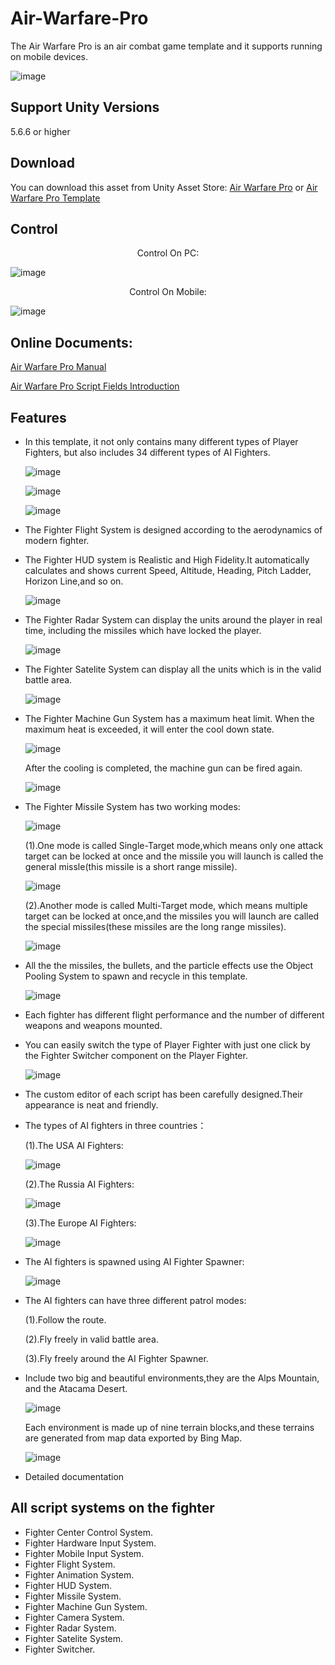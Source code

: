 # Air-Warfare-Pro

The Air Warfare Pro is an air combat game template and it supports running on mobile devices.

![image](https://github.com/swordmaster003/Air-Warfare-Pro/blob/master/Screenshots/Cover.png)

## Support Unity Versions

5.6.6 or higher

## Download

You can download this asset from Unity Asset Store:
[Air Warfare Pro](https://assetstore.unity.com/packages/templates/systems/air-warfare-pro-159371)
or [Air Warfare Pro Template](https://assetstore.unity.com/packages/templates/systems/air-warfare-pro-template-153887)

## Control

<center>Control On PC:</center>

![image](https://github.com/swordmaster003/Air-Warfare-Pro/blob/master/Screenshots/ControlOnPC.png)

<center>Control On Mobile:</center>

![image](https://github.com/swordmaster003/Air-Warfare-Pro/blob/master/Screenshots/ControlOnMobile.png)

## Online Documents:

[Air Warfare Pro Manual](https://www.swordmaster.info/documents/unity-assets-documents/air-warfare-pro-manual-document/)

[Air Warfare Pro Script Fields Introduction](https://www.swordmaster.info/documents/unity-assets-documents/air-warfare-pro-script-fields-introduction/)

## Features

- In this template, it not only contains many different types of Player Fighters, but also includes 34 different types of AI Fighters.
  
  ![image](https://github.com/swordmaster003/Air-Warfare-Pro/blob/master/Screenshots/Player_Fighters_F22.png)
  
  ![image](https://github.com/swordmaster003/Air-Warfare-Pro/blob/master/Screenshots/Player_Fighters_F35.png)
    
  ![image](https://github.com/swordmaster003/Air-Warfare-Pro/blob/master/Screenshots/Player_Fighters_F18.png)

- The Fighter Flight System is designed according to the aerodynamics of modern fighter.

- The Fighter HUD system is Realistic and High Fidelity.It automatically calculates and shows current Speed, Altitude, Heading, Pitch Ladder, Horizon Line,and so on.

  ![image](https://github.com/swordmaster003/Air-Warfare-Pro/blob/master/Screenshots/HUD.png)

- The Fighter Radar System can display the units around the player in real time, including the missiles which have locked the player.

  ![image](https://github.com/swordmaster003/Air-Warfare-Pro/blob/master/Screenshots/RadarMap.png)
  
- The Fighter Satelite System can display all the units which is in the valid battle area.

  ![image](https://github.com/swordmaster003/Air-Warfare-Pro/blob/master/Screenshots/SateliteMap.png)
  
- The Fighter Machine Gun System has a maximum heat limit. When the maximum heat is exceeded, it will enter the cool down state. 

  ![image](https://github.com/swordmaster003/Air-Warfare-Pro/blob/master/Screenshots/MachineGun2.png)
  
  After the cooling is completed, the machine gun can be fired again.
  
  ![image](https://github.com/swordmaster003/Air-Warfare-Pro/blob/master/Screenshots/MachineGun1.png)
  
- The Fighter Missile System has two working modes:

  ![image](https://github.com/swordmaster003/Air-Warfare-Pro/blob/master/Screenshots/MissileLocked.png)
  
  (1).One mode is called Single-Target mode,which means only one attack target can be locked at once and the missile you will launch is called the general missle(this missile is a short range missile). 

  ![image](https://github.com/swordmaster003/Air-Warfare-Pro/blob/master/Screenshots/AimSingle.png)

  (2).Another mode is called Multi-Target mode, which means multiple target can be locked at once,and the missiles you will launch are called the special missiles(these missiles are the long range missiles).

  ![image](https://github.com/swordmaster003/Air-Warfare-Pro/blob/master/Screenshots/AimMulti.png)

- All the the missiles, the bullets, and the particle effects use the Object Pooling System to spawn and recycle in this template.

  ![image](https://github.com/swordmaster003/Air-Warfare-Pro/blob/master/Screenshots/ObjectPool.png)

- Each fighter has different flight performance and the number of different weapons and weapons mounted.

- You can easily switch the type of Player Fighter with just one click by the Fighter Switcher component on the Player Fighter. 

  ![image](https://github.com/swordmaster003/Air-Warfare-Pro/blob/master/Screenshots/SwitchFighter.png)

- The custom editor of each script has been carefully designed.Their appearance is neat and friendly.

- The types of AI fighters in three countries：

  (1).The USA AI Fighters:
   
   ![image](https://github.com/swordmaster003/Air-Warfare-Pro/blob/master/Screenshots/USA_AI_Fighters.png)

  (2).The Russia AI Fighters:
  
   ![image](https://github.com/swordmaster003/Air-Warfare-Pro/blob/master/Screenshots/Russia_AI_Fighters.png)

  (3).The Europe AI Fighters:
  
   ![image](https://github.com/swordmaster003/Air-Warfare-Pro/blob/master/Screenshots/Europe_AI_Fighters.png)

 - The AI fighters is spawned using AI Fighter Spawner:
 
   ![image](https://github.com/swordmaster003/Air-Warfare-Pro/blob/master/Screenshots/AISpawner.png)

 - The AI fighters can have three different patrol modes:
 
   (1).Follow the route.
   
   (2).Fly freely in valid battle area.
   
   (3).Fly freely around the AI Fighter Spawner. 

 - Include two big and beautiful environments,they are the Alps Mountain, and the Atacama Desert. 

   ![image](https://github.com/swordmaster003/Air-Warfare-Pro/blob/master/Screenshots/Environment1.png)
   
   Each environment is made up of nine terrain blocks,and these terrains are generated from map data exported by Bing Map.
   
   ![image](https://github.com/swordmaster003/Air-Warfare-Pro/blob/master/Screenshots/Environment2.png)

 - Detailed documentation


## All script systems on the fighter

 - Fighter Center Control System.
 - Fighter Hardware Input System.
 - Fighter Mobile Input System.
 - Fighter Flight System.
 - Fighter Animation System.
 - Fighter HUD System.
 - Fighter Missile System.
 - Fighter Machine Gun System.
 - Fighter Camera System.
 - Fighter Radar System.
 - Fighter Satelite System.
 - Fighter Switcher.
